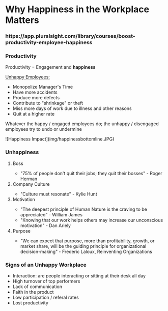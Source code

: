 <html>
<head>
<h1 class="darkorange">Why Happiness in the Workplace Matters</h1>
<h3>https://app.pluralsight.com/library/courses/boost-productivity-employee-happiness</h3>
</head>
<body>
    <div class="col-md-10 container divborder">
        <div class="row">
            <div class="col-md-7 innerdivborder">
            <h3 class="green">Productivity</h3>
                <p>Productivity = Engagement and <strong class="darkorange">happiness</strong>
                <p><u>Unhappy Employees:</u></p>
                <ul>
                    <li>Monopolize Manager's Time</li>
                    <li>Have more accidents</li>
                    <li>Produce more defects</li>
                    <li>Contribute to "shrinkage" or theft</li>
                    <li>Miss more days of work due to illness and other reasons</li>
                    <li>Quit at a higher rate</li>
                </ul>
                <p>Whatever the happy / engaged employees do; the unhappy / disengaged employees try to undo or undermine</p>
                ![Happiness Impact](img/happinessbottomline.JPG)
            </div>
            <div class="col-md-4 innerdivborder">
            <h3 class="green">Unhappiness</h3>
                <ol>
                    <li class="darkorange">Boss</li>
                    <ul>
                        <li class="nobullet">"75% of people don't quit their jobs; they quit their bosses" - Roger Herman</li>
                    </ul>
                    <li class="darkorange">Company Culture</li>
                    <ul>
                        <li class="nobullet">"Culture must resonate" - Kylie Hunt</li>
                    </ul>
                    <li class="darkorange">Motivation</li>
                    <ul>
                        <li>"The deepest principle of Human Nature is the craving to be appreciated" - William James</li>
                        <li>"Knowing that our work helps others may increase our unconscious motivation" - Dan Ariely</li>
                    </ul>
                    <li class="darkorange">Purpose</li>
                    <ul>
                        <li class="nobullet">"We can expect that purpose, more than profitability, growth, or market share, will be the guiding principle for organizational decision-making" 
                        - Frederic Laloux, Reinventing Organizations</li>
                    </ul>
                </ol>
            </div>
            <div class="col-md-4 innerdivborder">
            <h3 class="green">Signs of an Unhappy Workplace</h3>
            <ul>
                <li>Interaction: are people interacting or sitting at their desk all day</li>
                <li>High turnover of top performers</li>
                <li>Lack of communication</li>
                <li>Faith in the product</li>
                <li>Low participation / referal rates</li>
                <li>Lost productivity</li>
            </ul>
        </div>
    </div>
</body>
</html>